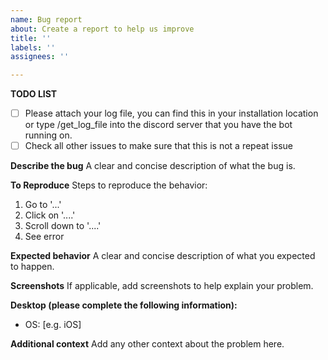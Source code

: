 ```yaml
---
name: Bug report
about: Create a report to help us improve
title: ''
labels: ''
assignees: ''

---
```


**TODO LIST**
- [ ] Please attach your log file, you can find this in your installation location or type /get_log_file into the discord server that you have the bot running on.
- [ ] Check all other issues to make sure that this is not a repeat issue

**Describe the bug**
A clear and concise description of what the bug is.

**To Reproduce**
Steps to reproduce the behavior:
1. Go to '...'
2. Click on '....'
3. Scroll down to '....'
4. See error

**Expected behavior**
A clear and concise description of what you expected to happen.

**Screenshots**
If applicable, add screenshots to help explain your problem.

**Desktop (please complete the following information):**
 - OS: [e.g. iOS]

**Additional context**
Add any other context about the problem here.
